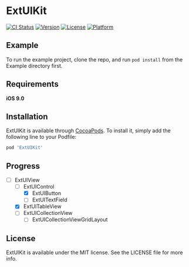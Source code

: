 # ExtUIKit

[![CI Status](https://img.shields.io/travis/jessehao/ExtUIKit.svg?style=flat)](https://travis-ci.org/jessehao/ExtUIKit)
[![Version](https://img.shields.io/cocoapods/v/ExtUIKit.svg?style=flat)](https://cocoapods.org/pods/ExtUIKit)
[![License](https://img.shields.io/cocoapods/l/ExtUIKit.svg?style=flat)](https://cocoapods.org/pods/ExtUIKit)
[![Platform](https://img.shields.io/cocoapods/p/ExtUIKit.svg?style=flat)](https://cocoapods.org/pods/ExtUIKit)

## Example

To run the example project, clone the repo, and run `pod install` from the Example directory first.

## Requirements

**iOS 9.0**

## Installation

ExtUIKit is available through [CocoaPods](https://cocoapods.org). To install
it, simply add the following line to your Podfile:

```ruby
pod 'ExtUIKit'
```

## Progress

- [ ] ExtUIView
  - [ ] ExtUIControl
    - [x] ExtUIButton
    - [ ] ExtUITextField
  - [x] ExtUITableView
  - [ ] ExtUICollectionView
    - [ ] ExtUICollectionViewGridLayout

## License

ExtUIKit is available under the MIT license. See the LICENSE file for more info.
